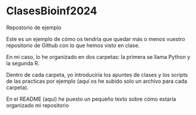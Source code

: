 # ClasesBioinf2024
Repostorio de ejemplo 

Este es un ejemplo de cómo os tendría que quedar más o menos vuestro repositorio de Github con lo que hemos visto en clase. 

En mi caso, lo he organizado en dos carpetas: la primera se llama Python y la segunda R.

Dentro de cada carpeta, yo introduciría los apuntes de clases y los scripts de las practicas por ejemplo (aquí os he subido solo un archivo para cada carpeta). 

En el README (aquí) he puesto un pequeño texto sobre cómo estaría organizado mi repositorio
